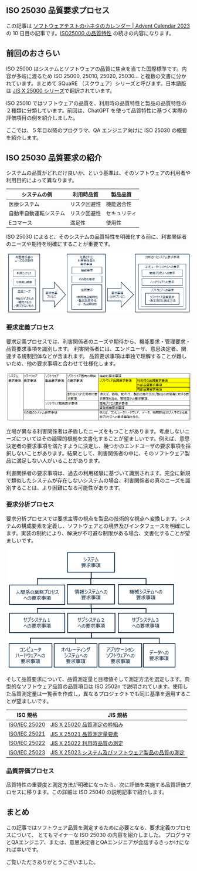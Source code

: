 ## ISO 25030 品質要求プロセス

この記事は [ソフトウェアテストの小ネタのカレンダー | Advent Calendar 2023](https://qiita.com/advent-calendar/2023/software-testing-koneta) の 10 日目の記事です。[ISO25000 の品質特性](https://qiita.com/mmake/items/ca97c616af0762a5164d) の続きの内容になります。

## 前回のおさらい

ISO 25000 はシステムとソフトウェアの品質に焦点を当てた国際標準です。内容が多岐に渡るため ISO 25000, 25010, 25020, 25030... と複数の文書に分かれています。まとめて SQuaRE （スクウェア）シリーズと呼びます。日本語版は [JIS X 25000 シリーズ](https://webdesk.jsa.or.jp/books/W11M0090/index/?bunsyo_id=JIS+X+25000%3A2017)で翻訳されています。

ISO 25010 ではソフトウェアの品質を、利用時の品質特性と製品の品質特性の２種類に分類しています。前回は、ChatGPT を使って品質特性に基づく実際の評価項目の例を紹介しました。

ここでは、５年目以降のプログラマ、QA エンジニア向けに ISO 25030 の概要を紹介します。

## ISO 25030 品質要求の紹介

システムの品質がどれだけ良いか、という基準は、そのソフトウェアの利用者や利用目的によって異なります。

|システムの例|利用時品質|製品品質|
|---|---|---|
|医療システム|リスク回避性|機能適合性|
|自動車自動運転システム|リスク回避性|セキュリティ|
|Eコマース|満足性|使用性|

ISO 25030 によると、そのシステムの品質特性を明確化する前に、利害関係者のニーズや期待を明確にすることが重要です。

![](128.png)

### 要求定義プロセス

要求定義プロセスでは、利害関係者のニーズや期待から、機能要求・管理要求・品質要求事項を識別します。
利害関係者には、エンドユーザ、意思決定者、関連する規制団体などが含まれます。
品質要求事項は単独で理解することが難しいため、他の要求事項と合わせて仕様化します。

![](144.png)

立場が異なる利害関係者は矛盾したニーズをもつことがあります。考慮しないニーズについてはその論理的根拠を文書化することが望ましいです。例えば、意思決定者の要求事項を満たすように決定し、幾つかのエンドユーザの要求事項を採択しないことがあります。結果として、利害関係者の中に、そのソフトウェア製品に満足しない人がいることがあります。

利害関係者の要求事項は、過去の利用経験に基づいて識別されます。完全に新規で類似したシステムが存在しないシステムの場合、利害関係者の真のニーズを識別することは、より困難になる可能性があります。

### 要求分析プロセス

要求分析プロセスでは要求主導の視点を製品の技術的な視点へ変換します。システムの構成要素を定義し、ソフトウェアとの境界及びインタフェースを明確にします。実装の制約により、解決が不可避な制限がある場合、文書化することが望ましいです。

![](134.png)

そして品質要求について、品質測定量と目標値そして測定方法を選定します。典型的なソフトウェア品質の品質項目は ISO 2502n で説明されています。使用した品質測定量は一覧表を作成し，異なるプロジェクトでも同じ基準を適用することが望ましいです。

|ISO 規格|JIS 規格|
|---|---|
|[ISO/IEC 25020](https://webdesk.jsa.or.jp/books/W11M0090/index/?bunsyo_id=ISO%2FIEC+25020%3A2019)|[JIS X 25020 品質測定の枠組み](https://webdesk.jsa.or.jp/books/W11M0090/index/?bunsyo_id=JIS+X+25020%3A2021)|
|[ISO/IEC 25021](https://webdesk.jsa.or.jp/books/W11M0090/?bunsyo_id=ISO/IEC%2025021:2012)|[JIS X 25021 品質測定量要素](https://webdesk.jsa.or.jp/books/W11M0090/index/?bunsyo_id=JIS+X+25021%3A2014)|
|[ISO/IEC 25022](https://webdesk.jsa.or.jp/books/W11M0090/index/?bunsyo_id=ISO%2FIEC+25022%3A2016)|[JIS X 25022 利用時品質の測定](https://webdesk.jsa.or.jp/books/W11M0090/index/?bunsyo_id=JIS+X+25022%3A2019)|
|[ISO/IEC 25023](https://webdesk.jsa.or.jp/books/W11M0090/index/?bunsyo_id=ISO%2FIEC+25023%3A2016)|[JIS X 25023 システム及びソフトウェア製品の品質の測定](https://webdesk.jsa.or.jp/books/W11M0090/index/?bunsyo_id=JIS+X+25023%3A2018)|

### 品質評価プロセス

品質特性の重要度と測定方法が明確になったら、次に評価を実施する品質評価プロセスに移ります。この詳細は ISO 25040 の説明記事で紹介します。

## まとめ
この記事ではソフトウェア品質を測定するために必要となる、要求定義のプロセスについて、
とてもマイナーな ISO 25030 の内容を紹介しました。
プログラマとQAエンジニア、または、意思決定者とQAエンジニアが会話するきっかけになれば幸いです。

ご覧いただきありがとうございました。